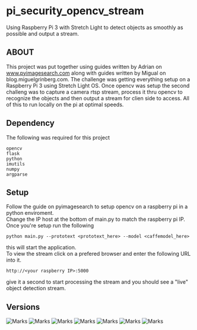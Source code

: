 # pi_security_opencv_stream
Using Raspberry Pi 3 with Stretch Light to detect objects as smoothly as possible and output a stream.

## ABOUT

This project was put together using guides written by Adrian on www.pyimagesearch.com along with guides written by Migual on blog.miguelgrinberg.com. The challenge was getting everything setup on a Raspberry Pi 3 using Stretch Light OS. Once opencv was setup the second challeng was to capture a camera rtsp stream, process it thru opencv to recognize the objects and then output a stream for clien side to access. All of this to run locally on the pi at optimal speeds.

## Dependency

The following was required for this project
```
opencv
flask
python
imutils
numpy
argparse
```

## Setup

Follow the guide on pyimagesearch to setup opencv on a raspberry pi in a python enviroment.  
Change the IP host at the bottom of main.py to match the raspberry pi IP.
Once you're setup run the following
```
python main.py --prototext <prototext_here> --model <caffemodel_here>
```
this will start the application.  
To view the stream click on a prefered browser and enter the following URL into it.
```
http://<your raspberry IP>:5000
```
give it a second to start processing the stream and you should see a "live" object detection stream.

## Versions

![Marks](https://img.shields.io/badge/Raspberry%20Pi-3%20B-blue.svg)
![Marks](https://img.shields.io/badge/Raspbian-Stretch%20Light-blue.svg)
![Marks](https://img.shields.io/badge/OpenCV-4.0.0-orange.svg)
![Marks](https://img.shields.io/badge/license-MIT-orange.svg)
![Marks](https://img.shields.io/apm/l/:package.svg)
![Marks](https://img.shields.io/pypi/pyversions/Django.svg)
![Marks](https://img.shields.io/pypi/status/Django.svg)
